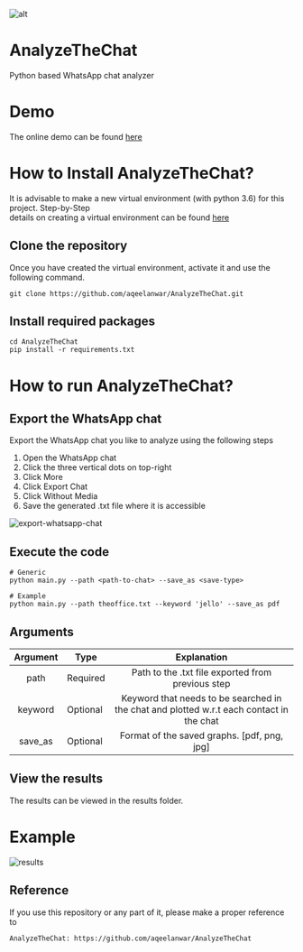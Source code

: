
![alt](images/logo.png)
# AnalyzeTheChat
 Python based WhatsApp chat analyzer

# Demo
The online demo can be found [here](http://www.prism.gatech.edu/~manwar8/AnalyzeTheChat)


# How to Install AnalyzeTheChat?
It is advisable to make a new virtual environment (with python 3.6) for this project. Step-by-Step  
details on creating a virtual environment can be found [here](https://towardsdatascience.com/setting-up-python-platform-for-machine-learning-projects-cfd85682c54b)

## Clone the repository
Once you have created the virtual environment, activate it and use the following command.
```
git clone https://github.com/aqeelanwar/AnalyzeTheChat.git
```

## Install required packages
```
cd AnalyzeTheChat
pip install -r requirements.txt
```

# How to run AnalyzeTheChat?
## Export the WhatsApp chat
Export the WhatsApp chat you like to analyze using the following steps
1. Open the WhatsApp chat
2. Click the three vertical dots on top-right
3. Click More
4. Click Export Chat
5. Click Without Media
6. Save the generated .txt file where it is accessible

![export-whatsapp-chat](images/export-whatsapp-chat.png)

## Execute the code
```
# Generic
python main.py --path <path-to-chat> --save_as <save-type>

# Example
python main.py --path theoffice.txt --keyword 'jello' --save_as pdf
```
## Arguments

| Argument 	| Type     	|                                        Explanation                                       	|
|:--------:	|----------	|:----------------------------------------------------------------------------------------:	|
|   path   	| Required 	| Path to the .txt file exported from previous step                                        	|
|  keyword 	| Optional 	| Keyword that needs to be searched in the chat and plotted w.r.t each contact in the chat 	|
| save_as  	| Optional 	| Format of the saved graphs. [pdf, png, jpg]                                              	|


## View the results
The results can be viewed in the results folder.


# Example
![results](images/example.png)


## Reference
If you use this repository or any part of it, please make a proper reference to
````
AnalyzeTheChat: https://github.com/aqeelanwar/AnalyzeTheChat
````
